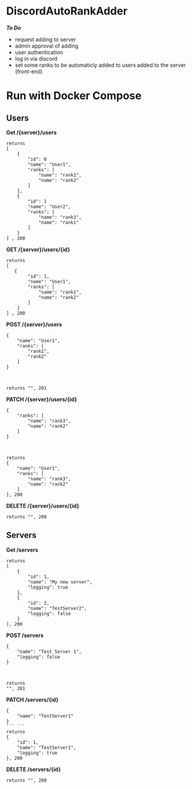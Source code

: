 # DiscordAutoRankAdder

***To Do***
- request adding to server
- admin approval of adding
- user authentication
- log in via discord
- set some ranks to be automaticly added to users added to the server (front-end)


# Run with Docker Compose

## Users


**Get /{server}/users**
```
returns
[
    {
        "id": 0
        "name": "User1",
        "ranks": [
            "name": "rank1",
            "name": "rank2"
        ]
    },
    {
        "id": 1
        "name": "User2",
        "ranks": [
            "name": "rank3",
            "name": "rank1"
        ]
    }
] , 200
```
**GET /{server}/users/{id}**
```
returns
[
   {
        "id": 1,
        "name": "User1",
        "ranks": [
            "name": "rank1",
            "name": "rank2"
        ]
    }
] , 200
```
**POST /{server}/users**
```
{
    "name": "User1",
    "ranks": [
        "rank1",
        "rank2"
    ]
}



returns "", 201
```
**PATCH /{server}/users/{id}**
```
{
    "ranks": [
        "name": "rank3",
        "name": "rank2"
    ]
}



returns
{
    "name": "User1",
    "ranks": [
        "name": "rank3",
        "name": "rank2"
    ]
}, 200
```
**DELETE /{server}/users/{id}**
```
returns "", 200
```


## Servers


**Get /servers**
```
returns
[
    {
        "id": 1,
        "name": "My new server",
        "logging": true
    },
    {
        "id": 2,
        "name": "TestServer2",
        "logging": false
    }
], 200
```

**POST /servers**
```
{
    "name": "Test Server 1",
    "logging": false
}



returns
"", 201
```

**PATCH /servers/{id}**
```
{
    "name": "TestServer1"
}
``` ```
returns
{
    "id": 1,
    "name": "TestServer1",
    "logging": true
}, 200
```
**DELETE /servers/{id}**
```
returns "", 200
```

